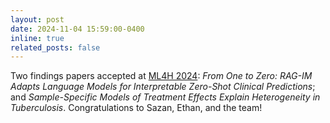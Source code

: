 ```yaml
---
layout: post
date: 2024-11-04 15:59:00-0400
inline: true
related_posts: false
---
```


Two findings papers accepted at [ML4H 2024](https://ahli.cc/ml4h/): _From One to Zero: RAG-IM Adapts Language Models for Interpretable Zero-Shot Clinical Predictions_; and _Sample-Specific Models of Treatment Effects Explain Heterogeneity in Tuberculosis_. Congratulations to Sazan, Ethan, and the team!
